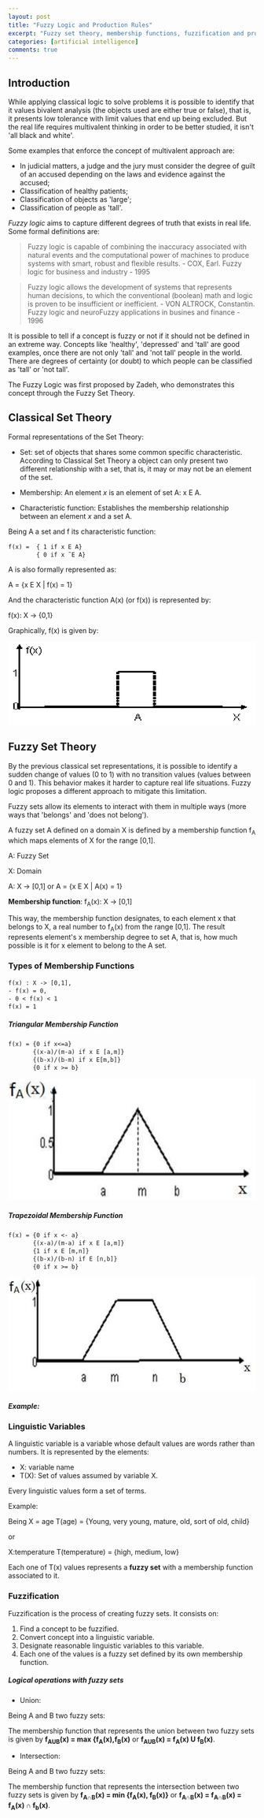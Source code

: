```yaml
---
layout: post
title: "Fuzzy Logic and Production Rules"
excerpt: "Fuzzy set theory, membership functions, fuzzification and production rules"
categories: [artificial intelligence]
comments: true
---
```


## Introduction

While applying classical logic to solve problems it is possible to identify that it values bivalent analysis (the objects used are either true or false), that is, it presents low tolerance with limit values that end up being excluded. But the real life requires multivalent thinking in order to be better studied, it isn't 'all black and white'.

Some examples that enforce the concept of multivalent approach are:
- In judicial matters, a judge and the jury must consider the degree of guilt of an accused depending on the laws and evidence against the accused;
- Classification of healthy patients;
- Classification of objects as 'large';
- Classification of people as 'tall'.

*Fuzzy logic* aims to capture different degrees of truth that exists in real life. Some formal definitions are:

> Fuzzy logic is capable of combining the inaccuracy associated with natural events and the computational power of machines to produce systems with smart, robust and flexible results. - COX, Earl. Fuzzy logic for business and industry - 1995

>Fuzzy logic allows the development of systems that represents human decisions, to which the conventional (boolean) math and logic is proven to be insufficient or inefficient. - VON ALTROCK, Constantin. Fuzzy logic and neuroFuzzy applications in busines and finance - 1996

It is possible to tell if a concept is fuzzy or not if it should not be defined in an extreme way. Concepts like 'healthy', 'depressed' and 'tall' are good examples, once there are not only 'tall' and 'not tall' people in the world. There are degrees of certainty (or doubt) to which people can be classified as 'tall' or 'not tall'.

The Fuzzy Logic was first proposed by Zadeh, who demonstrates this concept through the Fuzzy Set Theory.

## Classical Set Theory

Formal representations of the Set Theory:

- Set: set of objects that shares some common specific characteristic. According to Classical Set Theory a object can only present two different relationship with a set, that is, it may or may not be an element of the set.

- Membership: An element _x_ is an element of set A: x E A.

- Characteristic function: Establishes the membership relationship between an element _x_ and a set A.

Being A a set and f its characteristic function:
```
f(x) =  { 1 if x E A}
        { 0 if x ˜E A}
```
A is also formally represented as:

A = {x E X \| f(x) = 1}

And the characteristic function A(x) (or f(x)) is represented by:

f(x): X -> {0,1}

Graphically, f(x) is given by:

![f(x) Graph](/img/posts_img/fxgraph.png)

## Fuzzy Set Theory

By the previous classical set representations, it is possible to identify a sudden change of values (0 to 1) with no transition values (values between 0 and 1). This behavior makes it harder to capture real life situations. Fuzzy logic proposes a different approach to mitigate this limitation.

Fuzzy sets allow its elements to interact with them in multiple ways (more ways that 'belongs' and 'does not belong').

A fuzzy set A defined on a domain X is defined by a membership function f<sub>A</sub> which maps elements of X for the range [0,1].

A: Fuzzy Set

X: Domain

A: X -> [0,1] or A = {x E X \| A(x) = 1}

__Membership function__: f<sub>A</sub>(x): X -> [0,1]

This way, the membership function designates, to each element x that belongs to X, a real number to f<sub>A</sub>(x) from the range [0,1]. The result represents element's x membership degree to set A, that is, how much possible is it for x element to belong to the A set.



### Types of Membership Functions

```
f(x) : X -> [0,1],
- f(x) = 0,
- 0 < f(x) < 1
f(x) = 1
```

##### Triangular Membership Function

```
f(x) = {0 if x<=a}
       {(x-a)/(m-a) if x E [a,m]}
       {(b-x)/(b-m) if x E[m,b]}
       {0 if x >= b}

```
![Triangular Graph](/img/posts_img/triangular_function.png)

##### Trapezoidal Membership Function

```
f(x) = {0 if x <- a}
       {(x-a)/(m-a) if x E [a,m]}
       {1 if x E [m,n]}
       {(b-x)/(b-n) if E [n,b]}
       {0 if x >= b}
```

![Trapezoidal Graph](/img/posts_img/trapezoidal_function.png)

##### Example:

### Linguistic Variables

A linguistic variable is a variable whose default values are words rather than numbers. It is represented by the elements:
- X: variable name
- T(X): Set of values assumed by variable X.

Every linguistic values form a set of terms.

Example:

Being X = age
T(age) = {Young, very young, mature, old, sort of old, child}

or

X:temperature
T(temperature) = {high, medium, low}

Each one of T(x) values represents a __fuzzy set__ with a membership function associated to it.

### Fuzzification

Fuzzification is the process of creating fuzzy sets. It consists on:

1. Find a concept to be fuzzified.
2. Convert concept into a linguistic variable.
3. Designate reasonable linguistic variables to this variable.
4. Each one of the values is a fuzzy set defined by its own membership function.

##### Logical operations with fuzzy sets

- Union:

Being A and B two fuzzy sets:

The membership function that represents the union between two fuzzy sets is given by __f<sub>AUB</sub>(x) = max {f<sub>A</sub>(x),f<sub>B</sub>(x)__ or __f<sub>AUB</sub>(x) = f<sub>A</sub>(x) U f<sub>B</sub>(x)__.

- Intersection:

Being A and B two fuzzy sets:

The membership function that represents the intersection between two fuzzy sets is given by __f<sub>A∩B</sub>(x) = min {f<sub>A</sub>(x), f<sub>B</sub>(x)}__ or __f<sub>A∩B</sub>(x) = f<sub>A∩B</sub>(x) = f<sub>A</sub>(x) ∩ f<sub>b</sub>(x)__.
